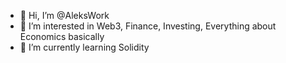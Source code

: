 - 👋 Hi, I’m @AleksWork
- 👀 I’m interested in Web3, Finance, Investing, Everything about Economics basically
- 🌱 I’m currently learning Solidity

<!---
AleksWork/AleksWork is a ✨ special ✨ repository because its `README.md` (this file) appears on your GitHub profile.
You can click the Preview link to take a look at your changes.
--->

